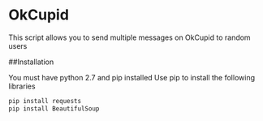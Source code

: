 OkCupid
=======

This script allows you to send multiple messages on OkCupid to random users

##Installation

You must have python 2.7 and pip installed
Use pip to install the following libraries

```bash
pip install requests
pip install BeautifulSoup
```
